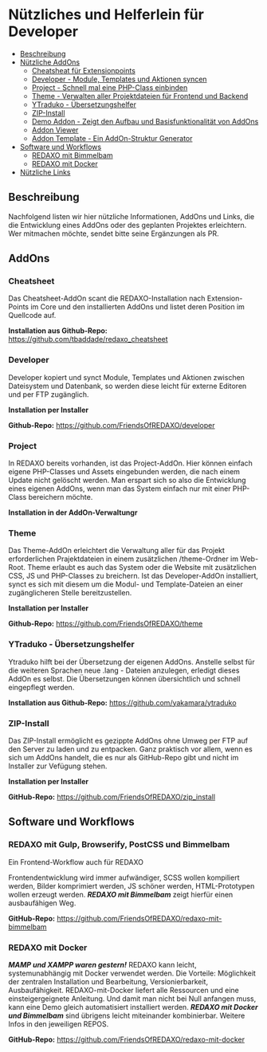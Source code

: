 # Nützliches und Helferlein für Developer

- [Beschreibung](#beschreibung)
- [Nützliche AddOns](#addons)
  - [Cheatsheat für Extensionpoints](#cheatsheet)
  - [Developer - Module, Templates und Aktionen syncen](#developer)
  - [Project - Schnell mal eine PHP-Class einbinden](#project)
  - [Theme - Verwalten aller Projektdateien für Frontend und Backend](#theme)
  - [YTraduko - Übersetzungshelfer](#ytraduko)
  - [ZIP-Install](#zip)
  - [Demo Addon - Zeigt den Aufbau und Basisfunktionalität von AddOns](https://github.com/FriendsOfREDAXO/demo_addon)
  - [Addon Viewer](https://github.com/gupi/addon_viewer)
  - [Addon Template - Ein AddOn-Struktur Generator](https://redaxo.org/download/addons/template/)
- [Software und Workflows](#swork)
  - [REDAXO mit Bimmelbam](#bimmelbam)
  - [REDAXO mit Docker](#docker)
- [Nützliche Links](#)

<a name="beschreibung"></a>
## Beschreibung

Nachfolgend listen wir hier nützliche Informationen, AddOns und Links, die die Entwicklung eines AddOns oder des geplanten Projektes erleichtern. Wer mitmachen möchte, sendet bitte seine Ergänzungen als PR. 

<a name="addons"></a>
## AddOns

<a name="addons"></a>
### Cheatsheet

Das Cheatsheet-AddOn scant die REDAXO-Installation nach Extension-Points im Core und den installierten AddOns und listet deren Position im Quellcode auf. 

**Installation aus Github-Repo:** https://github.com/tbaddade/redaxo_cheatsheet

<a name="developer"></a>
### Developer

Developer kopiert und synct Module, Templates und Aktionen zwischen Dateisystem und Datenbank, so werden diese leicht für externe Editoren und per FTP zugänglich.

**Installation per Installer**

**Github-Repo:** https://github.com/FriendsOfREDAXO/developer

<a name="project"></a>
### Project

In REDAXO bereits vorhanden, ist das Project-AddOn. Hier können einfach eigene PHP-Classes und Assets eingebunden werden, die nach einem Update nicht gelöscht werden. Man erspart sich so also die Entwicklung eines eigenen AddOns, wenn man das System einfach nur mit einer PHP-Class bereichern möchte. 

**Installation in der AddOn-Verwaltungr**


<a name="theme"></a>
### Theme

Das Theme-AddOn erleichtert die Verwaltung aller für das Projekt erforderlichen Prajektdateien in einem zusätzlichen /theme-Ordner im Web-Root. Theme erlaubt es auch das System oder die Website mit zusätzlichen CSS, JS und PHP-Classes zu breichern. Ist das Developer-AddOn installiert, synct es sich mit diesem um die Modul- und Template-Dateien an einer zugänglicheren Stelle bereitzustellen. 

**Installation per Installer**

**Github-Repo:** https://github.com/FriendsOfREDAXO/theme


<a name="ytraduko"></a>
### YTraduko - Übersetzungshelfer 

Ytraduko hilft bei der Übersetzung der eigenen AddOns. Anstelle selbst für die weiteren Sprachen neue .lang - Dateien anzulegen, erledigt dieses AddOn es selbst. Die Übersetzungen können übersichtlich und schnell eingepflegt werden. 

**Installation aus Github-Repo:** https://github.com/yakamara/ytraduko

<a name="zip"></a>
### ZIP-Install 

Das ZIP-Install ermöglicht es gezippte AddOns ohne Umweg per FTP auf den Server zu laden und zu entpacken. Ganz praktisch vor allem, wenn es sich um AddOns handelt, die es nur als GitHub-Repo gibt und nicht im Installer zur Vefügung stehen.  

**Installation per Installer**

**GitHub-Repo:** https://github.com/FriendsOfREDAXO/zip_install


## Software und Workflows

<a name="bimmelbam"></a>
### REDAXO mit Gulp, Browserify, PostCSS und Bimmelbam

Ein Frontend-Workflow auch für REDAXO

Frontendentwicklung wird immer aufwändiger, SCSS wollen kompiliert werden, Bilder komprimiert werden, JS schöner werden, HTML-Prototypen wollen erzeugt werden. ***REDAXO mit Bimmelbam*** zeigt hierfür einen ausbaufähigen Weg. 

**GitHub-Repo:** https://github.com/FriendsOfREDAXO/redaxo-mit-bimmelbam


<a name="docker"></a>
### REDAXO mit Docker

***MAMP und XAMPP waren gestern!*** REDAXO kann leicht, systemunabhängig mit Docker verwendet werden. Die Vorteile: Möglichkeit der zentralen Installation und Bearbeitung, Versionierbarkeit, Ausbaufähigkeit. REDAXO-mit-Docker liefert alle Ressourcen und eine einsteigergeignete Anleitung. Und damit man nicht bei Null anfangen muss, kann eine Demo gleich automatisiert installiert werden. ***REDAXO mit Docker und Bimmelbam*** sind übrigens leicht miteinander kombinierbar. Weitere Infos in den jeweiligen REPOS. 

**GitHub-Repo:** https://github.com/FriendsOfREDAXO/redaxo-mit-docker
